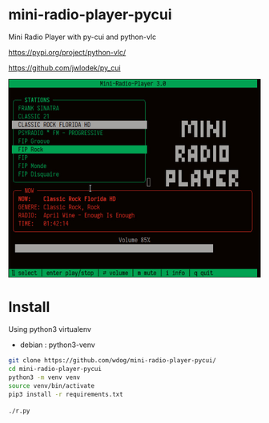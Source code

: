 # mini-radio-player-pycui
Mini Radio Player with py-cui and python-vlc

https://pypi.org/project/python-vlc/

https://github.com/jwlodek/py_cui



![](images/screenshot.jpg)


# Install

Using python3 virtualenv

- debian : python3-venv

```bash
git clone https://github.com/wdog/mini-radio-player-pycui/
cd mini-radio-player-pycui
python3 -m venv venv
source venv/bin/activate
pip3 install -r requirements.txt

./r.py
```
